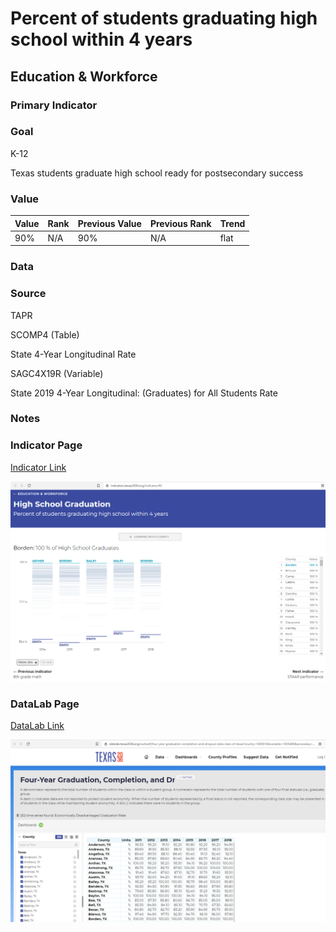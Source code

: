 # Percent of students graduating high school within 4 years

## Education & Workforce

### Primary Indicator

### **Goal**

K-12

Texas students graduate high school ready for postsecondary success

### Value

|  Value      | Rank        | Previous Value | Previous Rank | Trend | 
| ----------- | ----------- | ----------- | ----------- | -----------|
| 90%       |     N/A      |    90%     | N/A          | flat  

### Data


### Source
TAPR

SCOMP4 (Table)

State 4-Year Longitudinal Rate

SAGC4X19R (Variable)

State 2019 4-Year Longitudinal: (Graduates) for All Students Rate


### Notes

### Indicator Page

[Indicator Link](https://indicators.texas2036.org/indicator/40)

![Indicator](./indicator_grads.PNG)


### DataLab Page

[DataLab Link](https://datalab.texas2036.org/iwztwdf/four-year-graduation-completion-and-dropout-data-class-of-texas?county=1000010&variable=1005480&accesskey=dxanhyf)


![Indicator](./datalab_grads.PNG)
